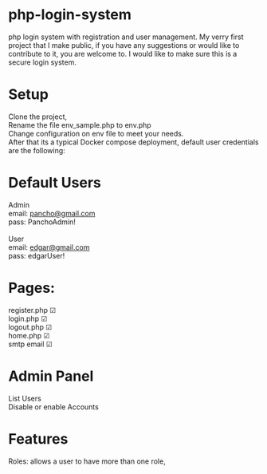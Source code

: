 # php-login-system
php login system with registration and user management. My verry first project that I make public, if you have any suggestions or would like to contribute to it, you are welcome to.  I would like to make sure this is a secure login system. 
# Setup
Clone the project,<br/>
Rename the file env_sample.php to env.php<br/>
Change configuration on env file to meet your needs. <br/>
After that its a typical Docker compose deployment, default user credentials are the following: 
<br/>
# Default Users
Admin<br/>
email: pancho@gmail.com<br/>
pass: PanchoAdmin!<br/>
<br/>
User<br/>
email: edgar@gmail.com<br/>
pass: edgarUser!<br/>

# Pages:<br/>
register.php &#9745;<br/>
login.php &#9745;<br/>
logout.php &#9745;<br/>
home.php &#9745;<br/>
smtp email &#9745;<br/>


# Admin Panel
List Users<br/>
Disable or enable Accounts<br/>


# Features
Roles: allows a user to have more than one role, 
